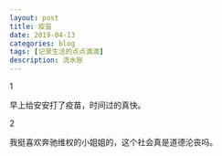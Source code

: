 ```yaml
---
layout: post
title: 疫苗
date: 2019-04-13
categories: blog
tags: [记录生活的点点滴滴]
description: 流水账
---
```


1 

早上给安安打了疫苗，时间过的真快。

2

我挺喜欢奔驰维权的小姐姐的，这个社会真是道德沦丧吗。















